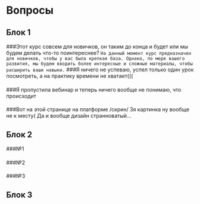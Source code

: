 # Вопросы
## Блок 1
###Этот курс совсем для новичков, он таким до конца и будет или мы будем делать что-то поинтереснее?
```На данный момент курс предназначен для новичков, чтобы у вас была крепкая база. Однако, по мере вашего развития, мы будем вводить более интересные и сложные материалы, чтобы расширить ваши навыки.```
###Я ничего не успеваю, успел только один урок посмотреть, а на практику времени не хватает(((
####
###Я пропустила вебинар и теперь ничего вообще не понимаю, что происходит
####
###Вот на этой странице на платформе /скрин/ 3я картинка ну вообще не к месту( Да и вообще дизайн странноватый…
## Блок 2
###№1
####
###№2
####
###№3
####
## Блок 3
####
